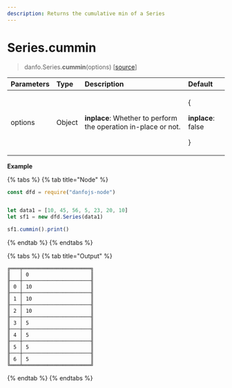```yaml
---
description: Returns the cumulative min of a Series
---
```


# Series.cummin

> danfo.Series.**cummin**\(options\) \[[source](https://github.com/opensource9ja/danfojs/blob/e25010c26d9c423412613d820015a48ad03d5c6d/danfojs-node/src/core/series.js#L721)\]

<table>
  <thead>
    <tr>
      <th style="text-align:left">Parameters</th>
      <th style="text-align:left">Type</th>
      <th style="text-align:left">Description</th>
      <th style="text-align:left">Default</th>
    </tr>
  </thead>
  <tbody>
    <tr>
      <td style="text-align:left">options</td>
      <td style="text-align:left">Object</td>
      <td style="text-align:left"><b>inplace</b>: Whether to perform the operation in-place or not.</td>
      <td
      style="text-align:left">
        <p>{</p>
        <p><b>inplace</b>: false</p>
        <p>}</p>
        </td>
    </tr>
  </tbody>
</table>

**Example**

{% tabs %}
{% tab title="Node" %}
```javascript
const dfd = require("danfojs-node")


let data1 = [10, 45, 56, 5, 23, 20, 10]
let sf1 = new dfd.Series(data1)

sf1.cummin().print()
```
{% endtab %}
{% endtabs %}

{% tabs %}
{% tab title="Output" %}
```text
╔═══╤══════════════════════╗
║   │ 0                    ║
╟───┼──────────────────────╢
║ 0 │ 10                   ║
╟───┼──────────────────────╢
║ 1 │ 10                   ║
╟───┼──────────────────────╢
║ 2 │ 10                   ║
╟───┼──────────────────────╢
║ 3 │ 5                    ║
╟───┼──────────────────────╢
║ 4 │ 5                    ║
╟───┼──────────────────────╢
║ 5 │ 5                    ║
╟───┼──────────────────────╢
║ 6 │ 5                    ║
╚═══╧══════════════════════╝
```
{% endtab %}
{% endtabs %}


